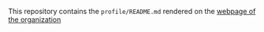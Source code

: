 This repository contains the `profile/README.md` rendered on the [webpage of the organization](https://github.com/viperproject)

